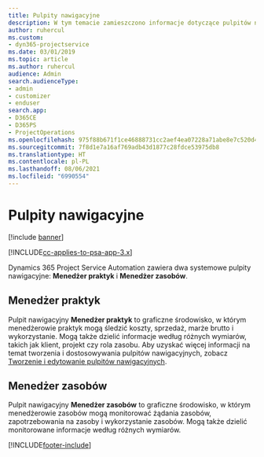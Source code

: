```yaml
---
title: Pulpity nawigacyjne
description: W tym temacie zamieszczono informacje dotyczące pulpitów nawigacyjnych raportowania dostępnych w programie Dynamics 365 Project Service Automation.
author: ruhercul
ms.custom:
- dyn365-projectservice
ms.date: 03/01/2019
ms.topic: article
ms.author: ruhercul
audience: Admin
search.audienceType:
- admin
- customizer
- enduser
search.app:
- D365CE
- D365PS
- ProjectOperations
ms.openlocfilehash: 975f88b671f1ce46888731cc2aef4ea07228a71abe8e7c520d4c4a6e7be3b537
ms.sourcegitcommit: 7f8d1e7a16af769adb43d1877c28fdce53975db8
ms.translationtype: HT
ms.contentlocale: pl-PL
ms.lasthandoff: 08/06/2021
ms.locfileid: "6990554"
---
```

# <a name="dashboards"></a>Pulpity nawigacyjne

[!include [banner](../includes/psa-now-project-operations.md)]

[!INCLUDE[cc-applies-to-psa-app-3.x](../includes/cc-applies-to-psa-app-3x.md)]

Dynamics 365 Project Service Automation zawiera dwa systemowe pulpity nawigacyjne: **Menedżer praktyk** i **Menedżer zasobów**.

## <a name="practice-manager"></a>Menedżer praktyk 

Pulpit nawigacyjny **Menedżer praktyk** to graficzne środowisko, w którym menedżerowie praktyk mogą śledzić koszty, sprzedaż, marże brutto i wykorzystanie. Mogą także dzielić informacje według różnych wymiarów, takich jak klient, projekt czy rola zasobu. Aby uzyskać więcej informacji na temat tworzenia i dostosowywania pulpitów nawigacyjnych, zobacz [Tworzenie i edytowanie pulpitów nawigacyjnych](/dynamics365/customerengagement/on-premises/customize/create-edit-dashboards).

## <a name="resource-manager"></a>Menedżer zasobów 

Pulpit nawigacyjny **Menedżer zasobów** to graficzne środowisko, w którym menedżerowie zasobów mogą monitorować żądania zasobów, zapotrzebowania na zasoby i wykorzystanie zasobów. Mogą także dzielić monitorowane informacje według różnych wymiarów.


[!INCLUDE[footer-include](../includes/footer-banner.md)]